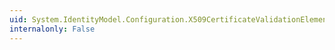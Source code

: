 ```yaml
---
uid: System.IdentityModel.Configuration.X509CertificateValidationElement.#ctor
internalonly: False
---
```

